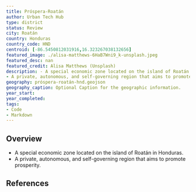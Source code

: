 ```yaml
---
title: Próspera-Roatán
author: Urban Tech Hub
type: district
status: Review
city: Roatán
country: Honduras
country_code: HND
centroid: [-86.5450812031916,16.323267038132656]
featured_image: ./alisa-matthews-6HaB7Wni9_k-unsplash.jpeg
featured_desc: nan
featured_credit: Alisa Matthews (Unsplash)
description: - A special economic zone located on the island of Roatán in Honduras. 
- A private, autonomous, and self-governing region that aims to promote prosperity.
geography: próspera-roatán-hnd.geojson
geography_caption: Optional Caption for the geographic information.
year_start:
year_completed:
tags:
- Code
- Markdown
---
```


## Overview

- A special economic zone located on the island of Roatán in Honduras.
- A private, autonomous, and self-governing region that aims to promote prosperity.

## References
